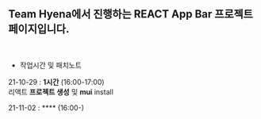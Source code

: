 ## Team Hyena에서 진행하는 REACT App Bar 프로젝트 페이지입니다.

<br>

- 작업시간 및 패치노트

21-10-29 : **1시간** (16:00-17:00)
<br>
리액트 **프로젝트 생성** 및 **mui** install
<br>

21-11-02 : **** (16:00-)
<br>

<br>
